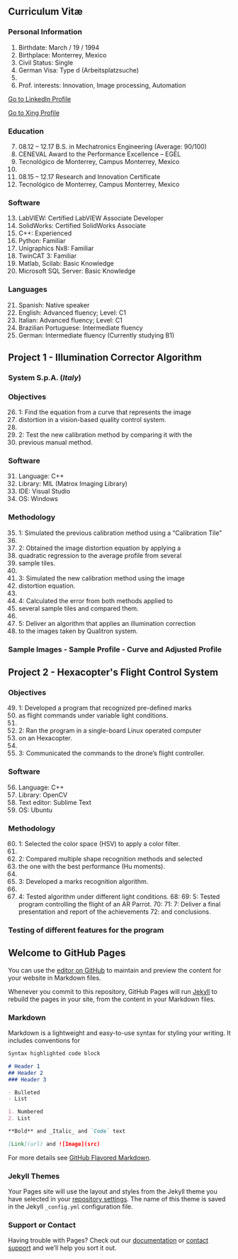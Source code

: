 ## Curriculum Vitæ

### Personal Information

1.  Birthdate:        March / 19 / 1994
2.  Birthplace:       Monterrey, Mexico
3.  Civil Status:     Single
4.  German Visa:      Type d (Arbeitsplatzsuche)
5.  
6.  Prof. interests:  Innovation, Image processing, Automation

[Go to LinkedIn Profile](https://www.linkedin.com/in/carlosefabila/)

[Go to Xing Profile](https://www.xing.com/profile/CarlosEduardo_FabilaGarcinava)

### Education

7.  08.12 – 12.17     B.S. in Mechatronics Engineering (Average: 90/100)
8. CENEVAL Award to the Performance Excellence – EGEL
9. Tecnológico de Monterrey, Campus Monterrey, Mexico
10.
11. 08.15 – 12.17     Research and Innovation Certificate
12. Tecnológico de Monterrey, Campus Monterrey, Mexico

### Software

13. LabVIEW:		Certified LabVIEW Associate Developer
14. SolidWorks:		Certified SolidWorks Associate
15. C++:			Experienced
16. Python:		Familiar
17. Unigraphics Nx8:	Familiar
18. TwinCAT 3:		Familiar
19. Matlab, Scilab:		Basic Knowledge
20. Microsoft SQL Server:	Basic Knowledge

### Languages

21. Spanish:		Native speaker
22. English:		Advanced fluency; Level: C1
23. Italian:		Advanced fluency; Level: C1
24. Brazilian Portuguese:	Intermediate fluency
25. German:		Intermediate fluency (Currently studying B1)


## Project 1 - Illumination Corrector Algorithm
### System S.p.A. (*Italy*)

### Objectives

26.  1: Find the equation from a curve that represents the image
27. distortion in a vision-based quality control system.
28.  
29. 2: Test the new calibration method by comparing it with the
30. previous manual method.

### Software

31. Language:	C++
32. Library:	MIL (Matrox Imaging Library)
33. IDE:		Visual Studio
34. OS:		Windows

### Methodology

35. 1: Simulated the previous calibration method using a “Calibration Tile”
36. 
37. 2: Obtained the image distortion equation by applying a
38. quadratic regression to the average profile from several
39. sample tiles.
40.
41. 3: Simulated the new calibration method using the image
42. distortion equation.
43.
44. 4: Calculated the error from both methods applied to
45. several sample tiles and compared them.
46.
47. 5: Deliver an algorithm that applies an illumination correction
48. to the images taken by Qualitron system.

### Sample Images - Sample Profile - Curve and Adjusted Profile

## Project 2 - Hexacopter's Flight Control System

### Objectives

49. 1: Developed a program that recognized pre-defined marks
50. as flight commands under variable light conditions.
51. 
52. 2: Ran the program in a single-board Linux operated computer
53. on an Hexacopter.
54.
55. 3: Communicated the commands to the drone’s flight controller.

### Software

56. Language:	C++
57. Library:	OpenCV
58. Text editor:	Sublime Text
59. OS:		Ubuntu

### Methodology

60. 1: Selected the color space (HSV) to apply a color filter.
61.
62. 2: Compared multiple shape recognition methods and selected
63. the one with the best performance (Hu moments).
64.
65. 3: Developed a marks recognition algorithm.
66.
67. 4: Tested algorithm under different light conditions.
68:
69: 5: Tested program controlling the flight of an AR Parrot.
70:
71: 7: Deliver a final presentation and report of the achievements
72: and conclusions.

### Testing of different features for the program



## Welcome to GitHub Pages

You can use the [editor on GitHub](https://github.com/carlosefabila/carlosefabila.github.io/edit/master/README.md) to maintain and preview the content for your website in Markdown files.

Whenever you commit to this repository, GitHub Pages will run [Jekyll](https://jekyllrb.com/) to rebuild the pages in your site, from the content in your Markdown files.

### Markdown

Markdown is a lightweight and easy-to-use syntax for styling your writing. It includes conventions for

```markdown
Syntax highlighted code block

# Header 1
## Header 2
### Header 3

- Bulleted
- List

1. Numbered
2. List

**Bold** and _Italic_ and `Code` text

[Link](url) and ![Image](src)
```

For more details see [GitHub Flavored Markdown](https://guides.github.com/features/mastering-markdown/).

### Jekyll Themes

Your Pages site will use the layout and styles from the Jekyll theme you have selected in your [repository settings](https://github.com/carlosefabila/carlosefabila.github.io/settings). The name of this theme is saved in the Jekyll `_config.yml` configuration file.

### Support or Contact

Having trouble with Pages? Check out our [documentation](https://help.github.com/categories/github-pages-basics/) or [contact support](https://github.com/contact) and we’ll help you sort it out.
